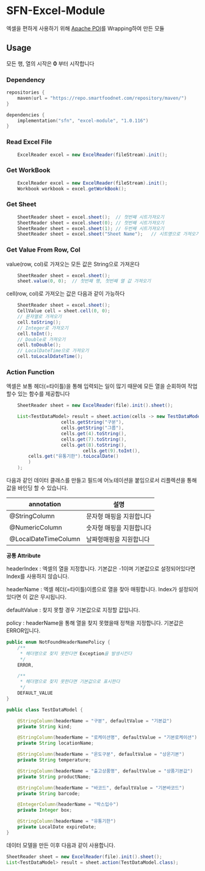 # SFN-Excel-Module

엑셀을 편하게 사용하기 위해 [Apache POI](https://poi.apache.org/)를 Wrapping하여 만든 모듈

## Usage

모든 행, 열의 시작은 **0** 부터 시작합니다

### Dependency

```kotlin
repositories {
    maven(url = "https://repo.smartfoodnet.com/repository/maven/")
}

dependencies {
    implementation("sfn", "excel-module", "1.0.116")
}
```

### Read Excel File
```java
    ExcelReader excel = new ExcelReader(fileStream).init();
```

### Get WorkBook
```java
    ExcelReader excel = new ExcelReader(fileStream).init();
    Workbook workbook = excel.getWorkBook();
```

### Get Sheet
```java
    SheetReader sheet = excel.sheet();  // 첫번째 시트가져오기
    SheetReader sheet = excel.sheet(0); // 첫번째 시트가져오기
    SheetReader sheet = excel.sheet(1); // 두번째 시트가져오기
    SheetReader sheet = excel.sheet("Sheet Name");   // 시트명으로 가져오기
```

### Get Value From Row, Col

value(row, col)로 가져오는 모든 값은 String으로 가져온다

```java
    SheetReader sheet = excel.sheet();
    sheet.value(0, 0);  // 첫번째 행, 첫번째 열 값 가져오기
```

cell(row, col)로 가져오는 값은 다음과 같이 가능하다

```java
    SheetReader sheet = excel.sheet();
    CellValue cell = sheet.cell(0, 0);
    // 문자열로 가져오기
    cell.toString();
    // Integer로 가져오기
    cell.toInt();
    // Double로 가져오기
    cell.toDouble();
    // LocalDateTime으로 가져오기
    cell.toLocalDdateTime();
```

### Action Function

엑셀은 보통 헤더(=타이틀)을 통해 입력되는 일이 많기 때문에 모든 열을 순회하여 작업할수 있는 함수를 제공합니다

```java
    SheetReader sheet = new ExcelReader(file).init().sheet();

    List<TestDataModel> result = sheet.action(cells -> new TestDataModel(
                    cells.getString("구분"),
                    cells.getString("그룹"),
                    cells.get(4).toString(),
                    cells.get(7).toString(),
                    cells.get(8).toString(),
                            cells.get(9).toInt(),
        cells.get("유통기한").toLocalDate()
        )
    );
```

다음과 같인 데이터 클래스를 만들고 필드에 어노테이션을 붙임으로서 리플렉션을 통해 값을 바인딩 할 수 있습니다.

| annotation           | 설명            | 
|----------------------|---------------|
| @StringColumn        | 문자형 매핑을 지원합니다 |
| @NumericColumn       | 숫자형 매핑을 지원합니다 |
| @LocalDateTimeColumn | 날짜형매핑을 지원합니다  |

**공통 Attribute**

headerIndex : 엑셀의 열을 지정합니다. 기본값은 -1이며 기본값으로 설정되어있다면 Index를 사용하지 않습니다.

headerName : 엑셀 헤더(=타이틀)이름으로 열을 찾아 매핑합니다. Index가 설정되어 있다면 이 값은 무시됩니다.

defaultValue : 찾지 못할 경우 기본값으로 지정할 값입니다.

policy : headerName을 통해 열을 찾지 못했을때 정책을 지정합니다. 기본값은 ERROR입니다.
```java
public enum NotFoundHeaderNamePolicy {
    /**
     * 헤더명으로 찾지 못한다면 Exception을 발생시킨다
     */
    ERROR,

    /**
     * 헤더명으로 찾지 못한다면 기본값으로 표시한다
     */
    DEFAULT_VALUE
}
```

```java
public class TestDataModel {

    @StringColumn(headerName = "구분", defaultValue = "기본값")
    private String kind;

    @StringColumn(headerName = "로케이션명", defaultValue = "기본로케이션")
    private String locationName;

    @StringColumn(headerName = "온도구분", defaultValue = "상온기본")
    private String temperature;

    @StringColumn(headerName = "출고상품명", defaultValue = "상품기본값")
    private String productName;

    @StringColumn(headerName = "바코드", defaultValue = "기본바코드")
    private String barcode;

    @IntegerColumn(headerName = "박스입수")
    private Integer box;

    @StringColumn(headerName = "유통기한")
    private LocalDate expireDate;
}
```

데이터 모델을 만든 이후 다음과 같이 사용합니다.

```java
SheetReader sheet = new ExcelReader(file).init().sheet();
List<TestDataModel> result = sheet.action(TestDataModel.class);
```